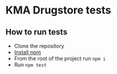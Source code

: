 # KMA Drugstore tests
## How to run tests
* Clone the repository
* [Install npm](https://www.npmjs.com/get-npm)
* From the root of the project run `npm i`
* Run `npm test`